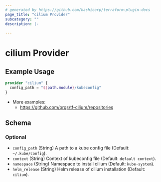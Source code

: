 ```yaml
---
# generated by https://github.com/hashicorp/terraform-plugin-docs
page_title: "cilium Provider"
subcategory: ""
description: |-
  
---
```


# cilium Provider

## Example Usage

```terraform
provider "cilium" {
  config_path = "${path.module}/kubeconfig"
}
```

* More examples:
  * https://github.com/orgs/tf-cilium/repositories

<!-- schema generated by tfplugindocs -->

## Schema

### Optional

- `config_path` (String) A path to a kube config file (Default: `~/.kube/config`).
- `context` (String) Context of kubeconfig file (Default: `default context`).
- `namespace` (String) Namespace to install cilium (Default: `kube-system`).
- `helm_release` (String) Helm release of cilium installation (Default: `cilium`).
